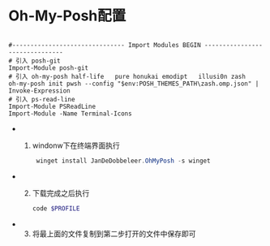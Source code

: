 # Oh-My-Posh配置

```shell

#------------------------------- Import Modules BEGIN -------------------------------
# 引入 posh-git
Import-Module posh-git
# 引入 oh-my-posh half-life   pure honukai emodipt   illusi0n zash
oh-my-posh init pwsh --config "$env:POSH_THEMES_PATH\zash.omp.json" | Invoke-Expression
# 引入 ps-read-line
Import-Module PSReadLine
Import-Module -Name Terminal-Icons
```

- 1. windonw下在终端界面执行

     ```powershell
      winget install JanDeDobbeleer.OhMyPosh -s winget
     ```

- 2. 下载完成之后执行

     ```powershell
     code $PROFILE
     ```

- 3. 将最上面的文件复制到第二步打开的文件中保存即可
